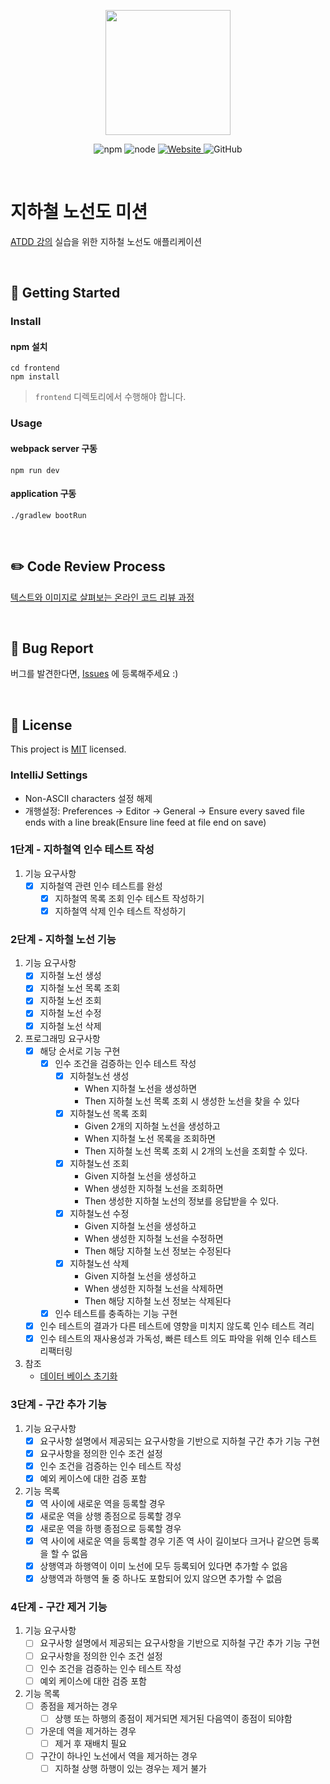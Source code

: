 <p align="center">
    <img width="200px;" src="https://raw.githubusercontent.com/woowacourse/atdd-subway-admin-frontend/master/images/main_logo.png"/>
</p>
<p align="center">
  <img alt="npm" src="https://img.shields.io/badge/npm-6.14.15-blue">
  <img alt="node" src="https://img.shields.io/badge/node-14.18.2-blue">
  <a href="https://edu.nextstep.camp/c/R89PYi5H" alt="nextstep atdd">
    <img alt="Website" src="https://img.shields.io/website?url=https%3A%2F%2Fedu.nextstep.camp%2Fc%2FR89PYi5H">
  </a>
  <img alt="GitHub" src="https://img.shields.io/github/license/next-step/atdd-subway-admin">
</p>

<br>

# 지하철 노선도 미션

[ATDD 강의](https://edu.nextstep.camp/c/R89PYi5H) 실습을 위한 지하철 노선도 애플리케이션

<br>

## 🚀 Getting Started

### Install

#### npm 설치

```
cd frontend
npm install
```

> `frontend` 디렉토리에서 수행해야 합니다.

### Usage

#### webpack server 구동

```
npm run dev
```

#### application 구동

```
./gradlew bootRun
```

<br>

## ✏️ Code Review Process

[텍스트와 이미지로 살펴보는 온라인 코드 리뷰 과정](https://github.com/next-step/nextstep-docs/tree/master/codereview)

<br>

## 🐞 Bug Report

버그를 발견한다면, [Issues](https://github.com/next-step/atdd-subway-admin/issues) 에 등록해주세요 :)

<br>

## 📝 License

This project is [MIT](https://github.com/next-step/atdd-subway-admin/blob/master/LICENSE.md) licensed.

### IntelliJ Settings

- Non-ASCII characters 설정 해제
- 개행설정: Preferences -> Editor -> General -> Ensure every saved file ends with a line break(Ensure line feed at file end on save)

### 1단계 - 지하철역 인수 테스트 작성

1. 기능 요구사항
    - [x] 지하철역 관련 인수 테스트를 완성
        - [x] 지하철역 목록 조회 인수 테스트 작성하기
        - [x] 지하철역 삭제 인수 테스트 작성하기

### 2단계 - 지하철 노선 기능

1. 기능 요구사항
    - [x] 지하철 노선 생성
    - [x] 지하철 노선 목록 조회
    - [x] 지하철 노선 조회
    - [x] 지하철 노선 수정
    - [x] 지하철 노선 삭제
2. 프로그래밍 요구사항
    - [x] 해당 순서로 기능 구현
        - [x] 인수 조건을 검증하는 인수 테스트 작성
            - [x] 지하철노선 생성
                - When 지하철 노선을 생성하면
                - Then 지하철 노선 목록 조회 시 생성한 노선을 찾을 수 있다
            - [x] 지하철노선 목록 조회
                - Given 2개의 지하철 노선을 생성하고
                - When 지하철 노선 목록을 조회하면
                - Then 지하철 노선 목록 조회 시 2개의 노선을 조회할 수 있다.
            - [x] 지하철노선 조회
                - Given 지하철 노선을 생성하고
                - When 생성한 지하철 노선을 조회하면
                - Then 생성한 지하철 노선의 정보를 응답받을 수 있다.
            - [x] 지하철노선 수정
                - Given 지하철 노선을 생성하고
                - When 생성한 지하철 노선을 수정하면
                - Then 해당 지하철 노선 정보는 수정된다
            - [x] 지하철노선 삭제
                - Given 지하철 노선을 생성하고
                - When 생성한 지하철 노선을 삭제하면
                - Then 해당 지하철 노선 정보는 삭제된다
        - [x] 인수 테스트를 충족하는 기능 구현
    - [x] 인수 테스트의 결과가 다른 테스트에 영향을 미치지 않도록 인수 테스트 격리
    - [x] 인수 테스트의 재사용성과 가독성, 빠른 테스트 의도 파악을 위해 인수 테스트 리팩터링
3. 참조
    - [데이터 베이스 초기화](https://velog.io/@janeljs/test-database-init)

### 3단계 - 구간 추가 기능

1. 기능 요구사항
    - [x] 요구사항 설명에서 제공되는 요구사항을 기반으로 지하철 구간 추가 기능 구현
    - [x] 요구사항을 정의한 인수 조건 설정
    - [x] 인수 조건을 검증하는 인수 테스트 작성
    - [x] 예외 케이스에 대한 검증 포함
2. 기능 목록
    - [x] 역 사이에 새로운 역을 등록할 경우
    - [x] 새로운 역을 상행 종점으로 등록할 경우
    - [x] 새로운 역을 하행 종점으로 등록할 경우
    - [x] 역 사이에 새로운 역을 등록할 경우 기존 역 사이 길이보다 크거나 같으면 등록을 할 수 없음
    - [x] 상행역과 하행역이 이미 노선에 모두 등록되어 있다면 추가할 수 없음
    - [x] 상행역과 하행역 둘 중 하나도 포함되어 있지 않으면 추가할 수 없음

### 4단계 - 구간 제거 기능

1. 기능 요구사항
    - [ ] 요구사항 설명에서 제공되는 요구사항을 기반으로 지하철 구간 추가 기능 구현
    - [ ] 요구사항을 정의한 인수 조건 설정
    - [ ] 인수 조건을 검증하는 인수 테스트 작성
    - [ ] 예외 케이스에 대한 검증 포함
2. 기능 목록
    - [ ] 종점을 제거하는 경우
        - [ ] 상행 또는 하행의 종점이 제거되면 제거된 다음역이 종점이 되야함
    - [ ] 가운데 역을 제거하는 경우
        - [ ] 제거 후 재배치 필요
    - [ ] 구간이 하나인 노선에서 역을 제거하는 경우
        - [ ] 지하철 상행 하행이 있는 경우는 제거 불가
